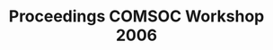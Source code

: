 ---
layout: proceedings
title: Proceedings COMSOC Workshop 2006
year: 2006
permalink: /proceedings/2006/
complete_proceedings: /assets/proceedings/comsoc2006.pdf
---